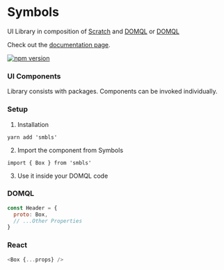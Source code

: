 # Symbols

UI Library in composition of [Scratch](https://github.com/symbo.ls/scratch) and [DOMQL](https://github.com/symbo.ls/domql) or [DOMQL](https://github.com/symbo-ls/smbls/tree/main/packages/all/packages/react)

Check out the [documentation page](https://docs.symbols.app/).

[![npm version](https://badge.fury.io/js/smbls.svg)](https://badge.fury.io/js/smbls)

### UI Components

Library consists with packages. Components can be invoked individually.


### Setup

1. Installation
```
yarn add 'smbls'
```

2. Import the component from Symbols
```
import { Box } from 'smbls'
```

3. Use it inside your DOMQL code
### DOMQL
```javascript
const Header = {
  proto: Box,
  // ...Other Properties
}
```

### React
```javascript
<Box {...props} />
```
